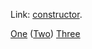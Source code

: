 Link: [constructor][].

[One](https://example.com/1) ([Two](https://example.com/2))
[Three](https://example.com/3)

[constructor]: https://example.org/
